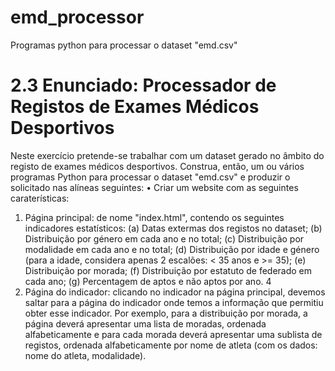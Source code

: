 # emd_processor
Programas python para processar o dataset "emd.csv"

# 2.3 Enunciado: Processador de Registos de Exames Médicos Desportivos
Neste exercício pretende-se trabalhar com um dataset gerado no âmbito do registo de exames médicos desportivos.
Construa, então, um ou vários programas Python para processar o dataset "emd.csv" e produzir o solicitado nas alíneas
seguintes:
• Criar um website com as seguintes caraterísticas:
1. Página principal: de nome "index.html", contendo os seguintes indicadores estatísticos:
(a) Datas extermas dos registos no dataset;
(b) Distribuição por género em cada ano e no total;
(c) Distribuição por modalidade em cada ano e no total;
(d) Distribuição por idade e género (para a idade, considera apenas 2 escalões: < 35 anos e >= 35);
(e) Distribuição por morada;
(f) Distribuição por estatuto de federado em cada ano;
(g) Percentagem de aptos e não aptos por ano.
4
2. Página do indicador: clicando no indicador na página principal, devemos saltar para a página do indicador onde
temos a informação que permitiu obter esse indicador. Por exemplo, para a distribuição por morada, a página
deverá apresentar uma lista de moradas, ordenada alfabeticamente e para cada morada deverá apresentar uma
sublista de registos, ordenada alfabeticamente por nome de atleta (com os dados: nome do atleta, modalidade).